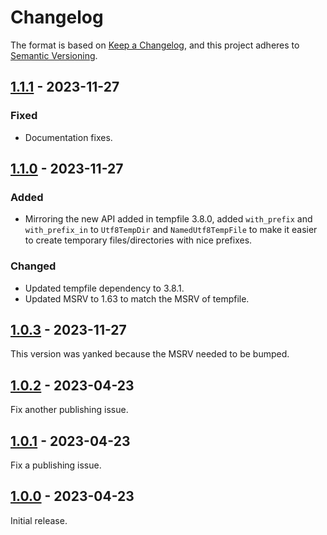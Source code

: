 # Changelog

The format is based on [Keep a Changelog](https://keepachangelog.com/en/1.0.0/),
and this project adheres to [Semantic Versioning](https://semver.org/spec/v2.0.0.html).

## [1.1.1] - 2023-11-27

### Fixed

- Documentation fixes.

## [1.1.0] - 2023-11-27

### Added

- Mirroring the new API added in tempfile 3.8.0, added `with_prefix` and `with_prefix_in` to `Utf8TempDir` and `NamedUtf8TempFile` to make it easier to create temporary files/directories with nice prefixes.

### Changed

- Updated tempfile dependency to 3.8.1.
- Updated MSRV to 1.63 to match the MSRV of tempfile.

## [1.0.3] - 2023-11-27

This version was yanked because the MSRV needed to be bumped.

## [1.0.2] - 2023-04-23

Fix another publishing issue.

## [1.0.1] - 2023-04-23

Fix a publishing issue.

## [1.0.0] - 2023-04-23

Initial release.

[1.1.1]: https://github.com/camino-rs/camino-tempfile/releases/tag/camino-tempfile-1.1.1
[1.1.0]: https://github.com/camino-rs/camino-tempfile/releases/tag/camino-tempfile-1.1.0
[1.0.3]: https://github.com/camino-rs/camino-tempfile/releases/tag/camino-tempfile-1.0.3
[1.0.2]: https://github.com/camino-rs/camino-tempfile/releases/tag/camino-tempfile-1.0.2
[1.0.1]: https://github.com/camino-rs/camino-tempfile/releases/tag/camino-tempfile-1.0.1
[1.0.0]: https://github.com/camino-rs/camino-tempfile/releases/tag/camino-tempfile-1.0.0
